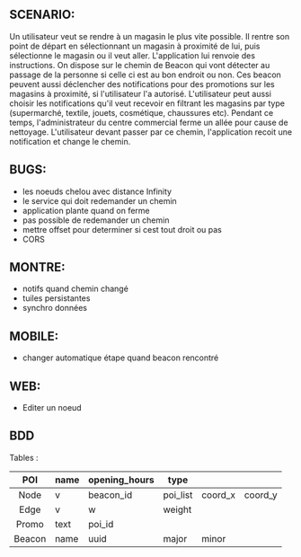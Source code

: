 SCENARIO:
-
Un utilisateur veut se rendre à un magasin le plus vite possible. 
Il rentre son point de départ en sélectionnant un magasin à proximité de lui, 
puis sélectionne le magasin ou il veut aller.
L'application lui renvoie des instructions. On dispose sur le chemin de Beacon qui vont détecter
au passage de la personne si celle ci est au bon endroit ou non. Ces beacon peuvent aussi déclencher
des notifications pour des promotions sur les magasins à proximité, si l'utilisateur l'a autorisé.
L'utilisateur peut aussi choisir les notifications qu'il veut recevoir en filtrant les magasins par type
(supermarché, textile, jouets, cosmétique, chaussures etc).
Pendant ce temps, l'administrateur du centre commercial ferme un allée pour cause de nettoyage.
L'utilisateur devant passer par ce chemin, l'application recoit une notification et change le chemin.



BUGS:
- 
- les noeuds chelou avec distance Infinity
- le service qui doit redemander un chemin
- application plante quand on ferme
- pas possible de redemander un chemin
- mettre offset pour determiner si cest tout droit ou pas 
- CORS

MONTRE:
- 
- notifs quand chemin changé
- tuiles persistantes
- synchro données

MOBILE:
- 
- changer automatique étape quand beacon rencontré

WEB:
-
- Editer un noeud


BDD
-
Tables :

|   POI  | name | opening_hours | type     |         |         |
|:------:|------|---------------|----------|---------|---------|
| Node   | v    | beacon_id     | poi_list | coord_x | coord_y |
| Edge   | v    | w             | weight   |         |         |
| Promo  | text | poi_id        |          |         |         |
| Beacon | name | uuid          | major    | minor   |         |
